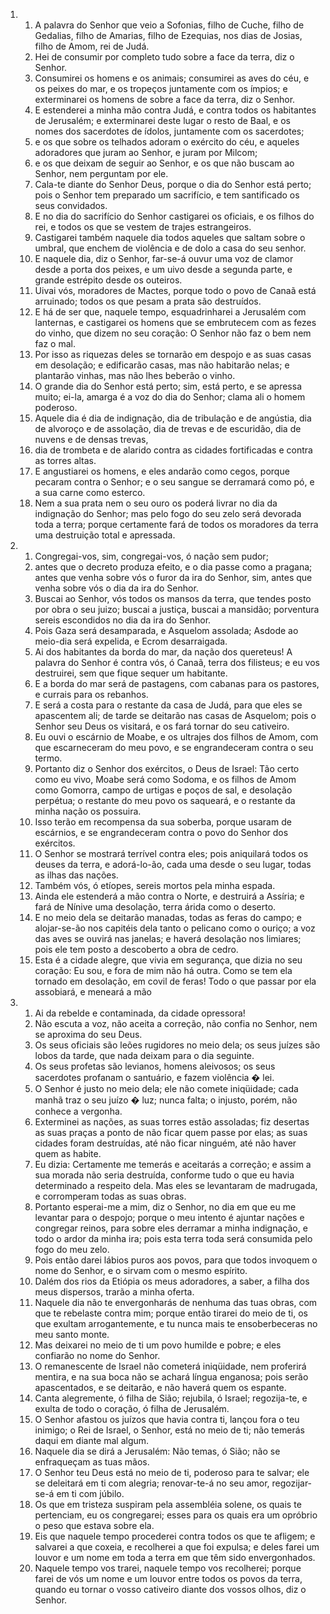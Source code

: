 <ol>
  <li>
    <ol>
      <li>A palavra do Senhor que veio a Sofonias, filho de Cuche, filho de Gedalias, filho de Amarias, filho de Ezequias, nos dias de Josias, filho de Amom, rei de Judá.</li>
      <li>Hei de consumir por completo tudo sobre a face da terra, diz o Senhor.</li>
      <li>Consumirei os homens e os animais; consumirei as aves do céu, e os peixes do mar, e os tropeços juntamente com os ímpios; e exterminarei os homens de sobre a face da terra, diz o Senhor.</li>
      <li>E estenderei a minha mão contra Judá, e contra todos os habitantes de Jerusalém; e exterminarei deste lugar o resto de Baal, e os nomes dos sacerdotes de ídolos, juntamente com os sacerdotes;</li>
      <li>e os que sobre os telhados adoram o exército do céu, e aqueles adoradores que juram ao Senhor, e juram por Milcom;</li>
      <li>e os que deixam de seguir ao Senhor, e os que não buscam ao Senhor, nem perguntam por ele.</li>
      <li>Cala-te diante do Senhor Deus, porque o dia do Senhor está perto; pois o Senhor tem preparado um sacrifício, e tem santificado os seus convidados.</li>
      <li>E no dia do sacrifício do Senhor castigarei os oficiais, e os filhos do rei, e todos os que se vestem de trajes estrangeiros.</li>
      <li>Castigarei também naquele dia todos aqueles que saltam sobre o umbral, que enchem de violência e de dolo a casa do seu senhor.</li>
      <li>E naquele dia, diz o Senhor, far-se-á ouvur uma voz de clamor desde a porta dos peixes, e um uivo desde a segunda parte, e grande estrépito desde os outeiros.</li>
      <li>Uivai vós, moradores de Mactes, porque todo o povo de Canaã está arruinado; todos os que pesam a prata são destruídos.</li>
      <li>E há de ser que, naquele tempo, esquadrinharei a Jerusalém com lanternas, e castigarei os homens que se embrutecem com as fezes do vinho, que dizem no seu coração: O Senhor não faz o bem nem faz o mal.</li>
      <li>Por isso as riquezas deles se tornarão em despojo e as suas casas em desolação; e edificarão casas, mas não habitarão nelas; e plantarão vinhas, mas não lhes beberão o vinho.</li>
      <li>O grande dia do Senhor está perto; sim, está perto, e se apressa muito; ei-la, amarga é a voz do dia do Senhor; clama ali o homem poderoso.</li>
      <li>Aquele dia é dia de indignação, dia de tribulação e de angústia, dia de alvoroço e de assolação, dia de trevas e de escuridão, dia de nuvens e de densas trevas,</li>
      <li>dia de trombeta e de alarido contra as cidades fortificadas e contra as torres altas.</li>
      <li>E angustiarei os homens, e eles andarão como cegos, porque pecaram contra o Senhor; e o seu sangue se derramará como pó, e a sua carne como esterco.</li>
      <li>Nem a sua prata nem o seu ouro os poderá livrar no dia da indignação do Senhor; mas pelo fogo do seu zelo será devorada toda a terra; porque certamente fará de todos os moradores da terra uma destruição total e apressada.</li>
    </ol>
  </li>
  <li>
    <ol>
      <li>Congregai-vos, sim, congregai-vos, ó nação sem pudor;</li>
      <li>antes que o decreto produza efeito, e o dia passe como a pragana; antes que venha sobre vós o furor da ira do Senhor, sim, antes que venha sobre vós o dia da ira do Senhor.</li>
      <li>Buscai ao Senhor, vós todos os mansos da terra, que tendes posto por obra o seu juizo; buscai a justiça, buscai a mansidão; porventura sereis escondidos no dia da ira do Senhor.</li>
      <li>Pois Gaza será desamparada, e Asquelom assolada; Asdode ao meio-dia será expelida, e Ecrom desarraigada.</li>
      <li>Ai dos habitantes da borda do mar, da nação dos quereteus! A palavra do Senhor é contra vós, ó Canaã, terra dos filisteus; e eu vos destruirei, sem que fique sequer um habitante.</li>
      <li>E a borda do mar será de pastagens, com cabanas para os pastores, e currais para os rebanhos.</li>
      <li>E será a costa para o restante da casa de Judá, para que eles se apascentem ali; de tarde se deitarão nas casas de Asquelom; pois o Senhor seu Deus os visitará, e os fará tornar do seu cativeiro.</li>
      <li>Eu ouvi o escárnio de Moabe, e os ultrajes dos filhos de Amom, com que escarneceram do meu povo, e se engrandeceram contra o seu termo.</li>
      <li>Portanto diz o Senhor dos exércitos, o Deus de Israel: Tão certo como eu vivo, Moabe será como Sodoma, e os filhos de Amom como Gomorra, campo de urtigas e poços de sal, e desolação perpétua; o restante do meu povo os saqueará, e o restante da minha nação os possuira.</li>
      <li>Isso terão em recompensa da sua soberba, porque usaram de escárnios, e se engrandeceram contra o povo do Senhor dos exércitos.</li>
      <li>O Senhor se mostrará terrível contra eles; pois aniquilará todos os deuses da terra, e adorá-lo-ão, cada uma desde o seu lugar, todas as ilhas das nações.</li>
      <li>Também vós, ó etíopes, sereis mortos pela minha espada.</li>
      <li>Ainda ele estenderá a mão contra o Norte, e destruirá a Assíria; e fará de Nínive uma desolação, terra árida como o deserto.</li>
      <li>E no meio dela se deitarão manadas, todas as feras do campo; e alojar-se-ão nos capitéis dela tanto o pelicano como o ouriço; a voz das aves se ouvirá nas janelas; e haverá desolação nos limiares; pois ele tem posto a descoberto a obra de cedro.</li>
      <li>Esta é a cidade alegre, que vivia em segurança, que dizia no seu coração: Eu sou, e fora de mim não há outra. Como se tem ela tornado em desolação, em covil de feras! Todo o que passar por ela assobiará, e meneará a mão</li>
    </ol>
  </li>
  <li>
    <ol>
      <li>Ai da rebelde e contaminada, da cidade opressora!</li>
      <li>Não escuta a voz, não aceita a correção, não confia no Senhor, nem se aproxima do seu Deus.</li>
      <li>Os seus oficiais são leões rugidores no meio dela; os seus juízes são lobos da tarde, que nada deixam para o dia seguinte.</li>
      <li>Os seus profetas são levianos, homens aleivosos; os seus sacerdotes profanam o santuário, e fazem violência � lei.</li>
      <li>O Senhor é justo no meio dela; ele não comete iniqüidade; cada manhã traz o seu juízo � luz; nunca falta; o injusto, porém, não conhece a vergonha.</li>
      <li>Exterminei as nações, as suas torres estão assoladas; fiz desertas as suas praças a ponto de não ficar quem passe por elas; as suas cidades foram destruídas, até não ficar ninguém, até não haver quem as habite.</li>
      <li>Eu dizia: Certamente me temerás e aceitarás a correção; e assim a sua morada não seria destruída, conforme tudo o que eu havia determinado a respeito dela. Mas eles se levantaram de madrugada, e corromperam todas as suas obras.</li>
      <li>Portanto esperai-me a mim, diz o Senhor, no dia em que eu me levantar para o despojo; porque o meu intento é ajuntar nações e congregar reinos, para sobre eles derramar a minha indignação, e todo o ardor da minha ira; pois esta terra toda será consumida pelo fogo do meu zelo.</li>
      <li>Pois então darei lábios puros aos povos, para que todos invoquem o nome do Senhor, e o sirvam com o mesmo espírito.</li>
      <li>Dalém dos rios da Etiópia os meus adoradores, a saber, a filha dos meus dispersos, trarão a minha oferta.</li>
      <li>Naquele dia não te envergonharás de nenhuma das tuas obras, com que te rebelaste contra mim; porque então tirarei do meio de ti, os que exultam arrogantemente, e tu nunca mais te ensoberbeceras no meu santo monte.</li>
      <li>Mas deixarei no meio de ti um povo humilde e pobre; e eles confiarão no nome do Senhor.</li>
      <li>O remanescente de Israel não cometerá iniqüidade, nem proferirá mentira, e na sua boca não se achará língua enganosa; pois serão apascentados, e se deitarão, e não haverá quem os espante.</li>
      <li>Canta alegremente, ó filha de Sião; rejubila, ó Israel; regozija-te, e exulta de todo o coração, ó filha de Jerusalém.</li>
      <li>O Senhor afastou os juízos que havia contra ti, lançou fora o teu inimigo; o Rei de Israel, o Senhor, está no meio de ti; não temerás daqui em diante mal algum.</li>
      <li>Naquele dia se dirá a Jerusalém: Não temas, ó Sião; não se enfraqueçam as tuas mãos.</li>
      <li>O Senhor teu Deus está no meio de ti, poderoso para te salvar; ele se deleitará em ti com alegria; renovar-te-á no seu amor, regozijar-se-á em ti com júbilo.</li>
      <li>Os que em tristeza suspiram pela assembléia solene, os quais te pertenciam, eu os congregarei; esses para os quais era um opróbrio o peso que estava sobre ela.</li>
      <li>Eis que naquele tempo procederei contra todos os que te afligem; e salvarei a que coxeia, e recolherei a que foi expulsa; e deles farei um louvor e um nome em toda a terra em que têm sido envergonhados.</li>
      <li>Naquele tempo vos trarei, naquele tempo vos recolherei; porque farei de vós um nome e um louvor entre todos os povos da terra, quando eu tornar o vosso cativeiro diante dos vossos olhos, diz o Senhor.</li>
    </ol>
  </li>
</ol>